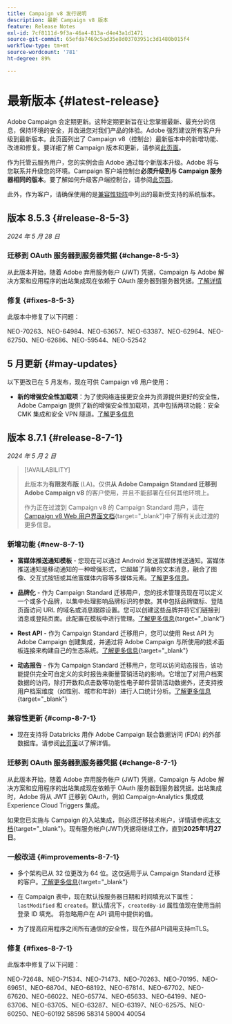 ```yaml
---
title: Campaign v8 发行说明
description: 最新 Campaign v8 版本
feature: Release Notes
exl-id: 7cf8111d-9f3a-46a4-813a-d4e43a1d1471
source-git-commit: 65efda7469c5ad35e8d03703951c3d1480b015f4
workflow-type: tm+mt
source-wordcount: '781'
ht-degree: 89%

---
```


# 最新版本 {#latest-release}

Adobe Campaign 会定期更新。这种定期更新旨在让您掌握最新、最充分的信息，保持环境的安全，并改进您对我们产品的体验。Adobe 强烈建议所有客户升级到最新版本。此页面列出了 Campaign v8（控制台）最新版本中的新增功能、改进和修复。要详细了解 Campaign 版本和更新，请参阅[此页面](upgrades.md)。

作为托管云服务用户，您的实例会由 Adobe 通过每个新版本升级。Adobe 将与您联系并升级您的环境。Campaign 客户端控制台&#x200B;**必须升级到与 Campaign 服务器相同的版本**。要了解如何升级客户端控制台，请参阅[此页面](../start/connect.md#upgrade-ac-console)。

此外，作为客户，请确保使用的是[兼容性矩阵](compatibility-matrix.md)中列出的最新受支持的系统版本。

## 版本 8.5.3 {#release-8-5-3}

_2024 年 5 月 28 日_

### 迁移到 OAuth 服务器到服务器凭据 {#change-8-5-3}

从此版本开始，随着 Adobe 弃用服务帐户 (JWT) 凭据，Campaign 与 Adobe 解决方案和应用程序的出站集成现在依赖于 OAuth 服务器到服务器凭据。[了解详情](#change-8-7-1)

### 修复 {#fixes-8-5-3}

此版本中修复了以下问题：

NEO-70263、NEO-64984、NEO-63657、NEO-63387、NEO-62964、NEO-62750、NEO-62686、NEO-59544、NEO-52542


## 5 月更新 {#may-updates}

以下更改已在 5 月发布，现在可供 Campaign v8 用户使用：

* **新的增强安全性加载项**：为了使网络连接更安全并为资源提供更好的安全性，Adobe Campaign 提供了新的增强安全性加载项，其中包括两项功能：安全 CMK 集成和安全 VPN 隧道。[了解更多信息](../config/enhanced-security.md)


## 版本 8.7.1 {#release-8-7-1}

_2024 年 5 月 2 日_

>[!AVAILABILITY]
>
>此版本为&#x200B;**有限发布版** (LA)。仅供&#x200B;**从 Adobe Campaign Standard 迁移到 Adobe Campaign v8** 的客户使用，并且不能部署在任何其他环境上。
>
>作为正在过渡到 Campaign v8 的 Campaign Standard 用户，请在 [Campaign v8 Web 用户界面文档](https://experienceleague.adobe.com/zh-hans/docs/campaign-web/v8/release-notes/acs-migration){target="_blank"}中了解有关此过渡的更多信息。

### 新增功能 {#new-8-7-1}

* **富媒体推送通知模板** - 您现在可以通过 Android 发送富媒体推送通知。富媒体推送通知是移动通知的一种增强形式，它超越了简单的文本消息，融合了图像、交互式按钮或其他富媒体内容等多媒体元素。[了解更多信息](../send/rich-push.md)。

* **品牌化** - 作为 Campaign Standard 迁移用户，您的技术管理员现在可以定义一个或多个品牌，以集中处理影响品牌标识的参数。其中包括品牌徽标、登陆页面访问 URL 的域名或消息跟踪设置。您可以创建这些品牌并将它们链接到消息或登陆页面。此配置在模板中进行管理。[了解更多信息](https://experienceleague.adobe.com/docs/experience-cloud/campaign/branding/branding-gs.html?lang=zh-Hans){target="_blank"}

* **Rest API** - 作为 Campaign Standard 迁移用户，您可以使用 Rest API 为 Adobe Campaign 创建集成，并通过将 Adobe Campaign 与所使用的技术面板连接来构建自己的生态系统。[了解更多信息](https://experienceleague.adobe.com/docs/experience-cloud/campaign/apis/get-started-apis.html?lang=zh-Hans){target="_blank"}

* **动态报告** - 作为 Campaign Standard 迁移用户，您可以访问动态报告，该功能提供完全可自定义的实时报告来衡量营销活动的影响。它增加了对用户档案数据的访问，除打开数和点击数等功能性电子邮件营销活动数据外，还支持按用户档案维度（如性别、城市和年龄）进行人口统计分析。[了解更多信息](https://experienceleague.adobe.com/docs/experience-cloud/campaign/reporting/get-started-reporting.html?lang=zh-Hans){target="_blank"}

### 兼容性更新 {#comp-8-7-1}

* 现在支持将 Databricks 用作 Adobe Campaign 联合数据访问 (FDA) 的外部数据库。请参阅[此页面](compatibility-matrix.md#FederatedDataAccessFDA)以了解详情。

### 迁移到 OAuth 服务器到服务器凭据 {#change-8-7-1}

从此版本开始，随着 Adobe 弃用服务帐户 (JWT) 凭据，Campaign 与 Adobe 解决方案和应用程序的出站集成现在依赖于 OAuth 服务器到服务器凭据。出站集成时，Adobe 将从 JWT 迁移到 OAuth，例如 Campaign-Analytics 集成或 Experience Cloud Triggers 集成。

如果您已实施与 Campaign 的入站集成，则必须迁移技术帐户，详情请参阅[本文档](https://developer.adobe.com/developer-console/docs/guides/authentication/ServerToServerAuthentication/migration/){target="_blank"}。现有服务帐户(JWT)凭据将继续工作，直到&#x200B;**2025年1月27日**。

### 一般改进 {#improvements-8-7-1}

* 多个架构已从 32 位更改为 64 位。这仅适用于从 Campaign Standard 迁移的客户。[了解更多信息](https://experienceleague.adobe.com/docs/experience-cloud/campaign/technotes/64-bit-tables.html?lang=zh-Hans){target="_blank"}

* 在 Campaign 表中，现在默认按服务器日期和时间填充以下属性：`lastModified` 和 `created`。默认情况下，`createdBy-id` 属性值现在使用当前登录 ID 填充。 将忽略用户在 API 调用中提供的值。<!--This configuration can be changed in the Campaign server configuration file. As a Managed Cloud Services customer, you must reach out to Adobe to change this default configuration.-->

* 为了提高应用程序之间所有通信的安全性，现在外部API调用支持mTLS。

### 修复 {#fixes-8-7-1}

此版本中修复了以下问题：

NEO-72648、NEO-71534、NEO-71473、NEO-70263、NEO-70195、NEO-69651、NEO-68704、NEO-68192、NEO-67814、NEO-67702、NEO-67620、NEO-66022、NEO-65774、NEO-65633、NEO-64199、NEO-63706、NEO-63705、NEO-63287、NEO-63197、NEO-62575、NEO-60250、NEO-60192 58596 58314 58004 40054
